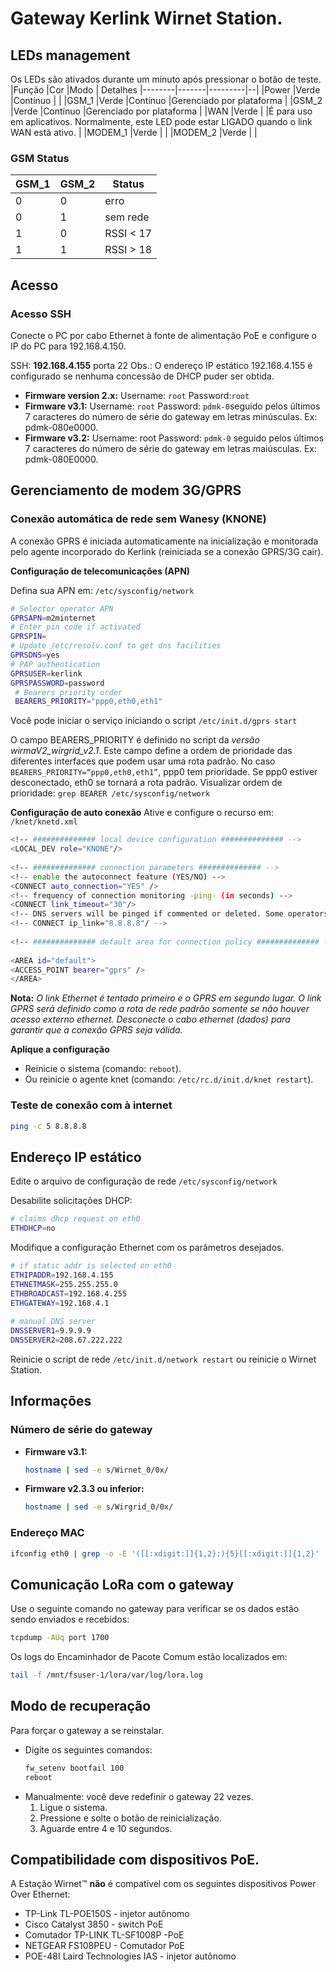 # Gateway Kerlink Wirnet Station.
## LEDs management
Os LEDs são ativados durante um minuto após pressionar o botão de teste.
|Função  |Cor    |Modo     | Detalhes
|--------|-------|---------|--|
|Power   |Verde  |Contínuo |  |
|GSM_1   |Verde  |Contínuo |Gerenciado por plataforma  |
|GSM_2   |Verde  |Contínuo |Gerenciado por plataforma  |
|WAN     |Verde  |         |É para uso em aplicativos. Normalmente, este LED pode estar LIGADO quando o link WAN está ativo.  |
|MODEM_1 |Verde  |         |
|MODEM_2 |Verde  |         |


### **GSM Status**
|GSM_1|GSM_2|Status	
|-------|------|--------|
|0|0|erro
|0|1|sem rede
|1|0|RSSI < 17
|1|1| RSSI > 18

## Acesso
### Acesso SSH

Conecte o PC por cabo Ethernet à fonte de alimentação PoE e configure o IP do PC para 192.168.4.150.

SSH: **192.168.4.155** porta 22
Obs.: O endereço IP estático 192.168.4.155 é configurado se nenhuma concessão de DHCP puder ser obtida.

* **Firmware version 2.x:**
Username: ```root```
Password:```root```
* **Firmware v3.1:**
Username: ```root```
Password: ```pdmk-0```seguido pelos últimos 7 caracteres do número de série do gateway em letras minúsculas. 
Ex: pdmk-080e0000.
* **Firmware v3.2:**
Username: root
Password: ```pdmk-0``` seguido pelos últimos 7 caracteres do número de série do gateway em letras maiúsculas. 
Ex: pdmk-080E0000.


## Gerenciamento de modem 3G/GPRS
### Conexão automática de rede sem Wanesy (KNONE)
A conexão GPRS é iniciada automaticamente na inicialização e monitorada pelo agente incorporado do Kerlink (reiniciada se a conexão GPRS/3G cair).

**Configuração de telecomunicações (APN)**

Defina sua APN em:  ```/etc/sysconfig/network```
```bash
# Selector operator APN
GPRSAPN=m2minternet
# Enter pin code if activated
GPRSPIN=
# Update /etc/resolv.conf to get dns facilities
GPRSDNS=yes
# PAP authentication
GPRSUSER=kerlink
GPRSPASSWORD=password
 # Bearers priority order
 BEARERS_PRIORITY="ppp0,eth0,eth1"
```
Você pode iniciar o serviço iniciando o script ```/etc/init.d/gprs start```

O campo BEARERS_PRIORITY é definido no script da *versão wirmaV2_wirgrid_v2.1*. Este campo define a ordem de prioridade das diferentes interfaces que podem usar uma rota padrão. No caso ```BEARERS_PRIORITY=“ppp0,eth0,eth1”```, ppp0 tem prioridade. Se ppp0 estiver desconectado, eth0 se tornará a rota padrão.
Visualizar ordem de prioridade: ```grep BEARER /etc/sysconfig/network```

**Configuração de auto conexão**
Ative e configure o recurso em: ```/knet/knetd.xml```
```bash
<!-- ############## local device configuration ############## -->
<LOCAL_DEV role="KNONE"/>
 
<!-- ############## connection parameters ############## -->
<!-- enable the autoconnect feature (YES/NO) -->
<CONNECT auto_connection="YES" />
<!-- frequency of connection monitoring -ping- (in seconds) -->
<CONNECT link_timeout="30"/>
<!-- DNS servers will be pinged if commented or deleted. Some operators can block the ping on there DNS servers so your server IP must be used to ping -->
<!-- CONNECT ip_link="8.8.8.8"/ -->
 
<!-- ############## default area for connection policy ############## -->
 
<AREA id="default">
<ACCESS_POINT bearer="gprs" />
</AREA>
```

**Nota:** *O link Ethernet é tentado primeiro e o GPRS em segundo lugar. O link GPRS será definido como a rota de rede padrão somente se não houver acesso externo ethernet. Desconecte o cabo ethernet (dados) para garantir que a conexão GPRS seja válida.*

**Aplique a configuração**
- Reinicie o sistema (comando: ```reboot```).
- Ou reinicie o agente knet (comando: ```/etc/rc.d/init.d/knet restart```).

### Teste de conexão com à internet
```bash
ping -c 5 8.8.8.8
```
## Endereço IP estático
Edite o arquivo de configuração de rede ```/etc/sysconfig/network```

Desabilite solicitações DHCP:
```bash
# claims dhcp request on eth0
ETHDHCP=no
```
Modifique a configuração Ethernet com os parâmetros desejados.
```bash
# if static addr is selected on eth0
ETHIPADDR=192.168.4.155
ETHNETMASK=255.255.255.0
ETHBROADCAST=192.168.4.255
ETHGATEWAY=192.168.4.1
 
# manual DNS server
DNSSERVER1=9.9.9.9
DNSSERVER2=208.67.222.222
```
Reinicie o script de rede ```/etc/init.d/network restart``` ou reinicie o Wirnet Station.

## Informações 
### Número de série do gateway
* **Firmware v3.1:** 
	```bash
	hostname | sed -e s/Wirnet_0/0x/
	```
* **Firmware v2.3.3 ou inferior:**
	```bash
	hostname | sed -e s/Wirgrid_0/0x/
	```
###  Endereço MAC
```bash
ifconfig eth0 | grep -o -E '([[:xdigit:]]{1,2}:){5}[[:xdigit:]]{1,2}'
```

## Comunicação LoRa com o gateway
Use o seguinte comando no gateway para verificar se os dados estão sendo enviados e recebidos:
```bash
tcpdump -AUq port 1700
```
Os logs do Encaminhador de Pacote Comum estão localizados em:
```bash
tail -f /mnt/fsuser-1/lora/var/log/lora.log
```
## Modo de recuperação
Para forçar o gateway a se reinstalar.
* Digite os seguintes comandos:
	```bash
	fw_setenv bootfail 100
	reboot
	```
* Manualmente: você deve redefinir o gateway 22 vezes.
	1.	Ligue o sistema.
	2.	Pressione e solte o botão de reinicialização.
	3.	Aguarde entre 4 e 10 segundos.

## Compatibilidade com dispositivos PoE.
A Estação Wirnet™ **não** é compatível com os seguintes dispositivos Power Over Ethernet:
- TP-Link TL-POE150S - injetor autônomo
- Cisco Catalyst 3850 - switch PoE
- Comutador TP-LINK TL-SF1008P -PoE
- NETGEAR FS108PEU - Comutador PoE
- POE-48I Laird Technologies IAS - injetor autônomo
